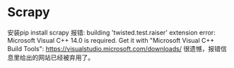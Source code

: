 # Scrapy
安装pip install scrapy 报错:
building 'twisted.test.raiser' extension
error: Microsoft Visual C++ 14.0 is required. Get it with "Microsoft Visual C++ Build Tools": https://visualstudio.microsoft.com/downloads/
很遗憾，报错信息里给出的网站已经被弃用了。

